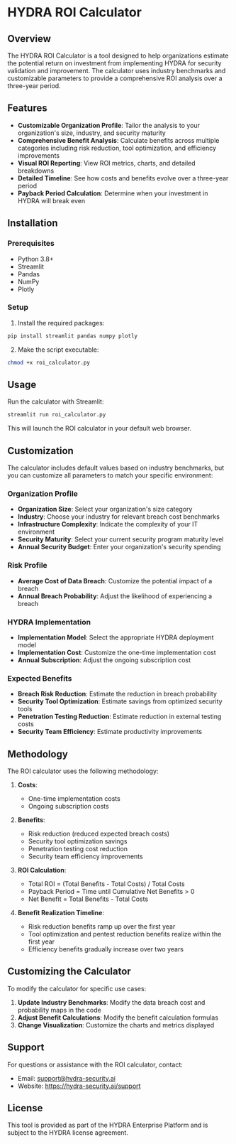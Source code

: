 # HYDRA ROI Calculator

## Overview

The HYDRA ROI Calculator is a tool designed to help organizations estimate the potential return on investment from implementing HYDRA for security validation and improvement. The calculator uses industry benchmarks and customizable parameters to provide a comprehensive ROI analysis over a three-year period.

## Features

- **Customizable Organization Profile**: Tailor the analysis to your organization's size, industry, and security maturity
- **Comprehensive Benefit Analysis**: Calculate benefits across multiple categories including risk reduction, tool optimization, and efficiency improvements
- **Visual ROI Reporting**: View ROI metrics, charts, and detailed breakdowns
- **Detailed Timeline**: See how costs and benefits evolve over a three-year period
- **Payback Period Calculation**: Determine when your investment in HYDRA will break even

## Installation

### Prerequisites

- Python 3.8+
- Streamlit
- Pandas
- NumPy
- Plotly

### Setup

1. Install the required packages:

```bash
pip install streamlit pandas numpy plotly
```

2. Make the script executable:

```bash
chmod +x roi_calculator.py
```

## Usage

Run the calculator with Streamlit:

```bash
streamlit run roi_calculator.py
```

This will launch the ROI calculator in your default web browser.

## Customization

The calculator includes default values based on industry benchmarks, but you can customize all parameters to match your specific environment:

### Organization Profile

- **Organization Size**: Select your organization's size category
- **Industry**: Choose your industry for relevant breach cost benchmarks
- **Infrastructure Complexity**: Indicate the complexity of your IT environment
- **Security Maturity**: Select your current security program maturity level
- **Annual Security Budget**: Enter your organization's security spending

### Risk Profile

- **Average Cost of Data Breach**: Customize the potential impact of a breach
- **Annual Breach Probability**: Adjust the likelihood of experiencing a breach

### HYDRA Implementation

- **Implementation Model**: Select the appropriate HYDRA deployment model
- **Implementation Cost**: Customize the one-time implementation cost
- **Annual Subscription**: Adjust the ongoing subscription cost

### Expected Benefits

- **Breach Risk Reduction**: Estimate the reduction in breach probability
- **Security Tool Optimization**: Estimate savings from optimized security tools
- **Penetration Testing Reduction**: Estimate reduction in external testing costs
- **Security Team Efficiency**: Estimate productivity improvements

## Methodology

The ROI calculator uses the following methodology:

1. **Costs**:
   - One-time implementation costs
   - Ongoing subscription costs

2. **Benefits**:
   - Risk reduction (reduced expected breach costs)
   - Security tool optimization savings
   - Penetration testing cost reduction
   - Security team efficiency improvements

3. **ROI Calculation**:
   - Total ROI = (Total Benefits - Total Costs) / Total Costs
   - Payback Period = Time until Cumulative Net Benefits > 0
   - Net Benefit = Total Benefits - Total Costs

4. **Benefit Realization Timeline**:
   - Risk reduction benefits ramp up over the first year
   - Tool optimization and pentest reduction benefits realize within the first year
   - Efficiency benefits gradually increase over two years

## Customizing the Calculator

To modify the calculator for specific use cases:

1. **Update Industry Benchmarks**: Modify the data breach cost and probability maps in the code
2. **Adjust Benefit Calculations**: Modify the benefit calculation formulas
3. **Change Visualization**: Customize the charts and metrics displayed

## Support

For questions or assistance with the ROI calculator, contact:

- Email: support@hydra-security.ai
- Website: https://hydra-security.ai/support

## License

This tool is provided as part of the HYDRA Enterprise Platform and is subject to the HYDRA license agreement.
